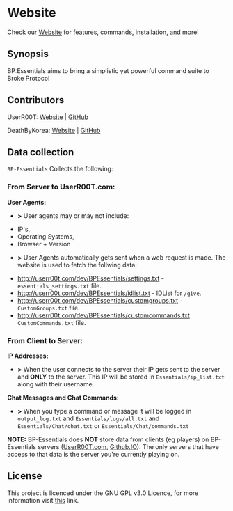 # Website

Check our [Website](https://userr00t.github.io/BP-Essentials/) for features, commands, installation, and more!


## Synopsis

BP:Essentials aims to bring a simplistic yet powerful command suite to Broke Protocol


## Contributors

UserR00T: [Website](https://UserR00T.com) | [GitHub](https://github.com/UserR00T)

DeathByKorea: [Website](https://DeathByKorea.uk) | [GitHub](https://github.com/DeathByKorea)

## Data collection

``BP-Essentials`` Collects the following:

### From Server to UserR00T.com:
**User Agents:**
- **>** User agents may or may not include:
* IP's,
* Operating Systems,
* Browser + Version
- **>** User Agents automatically gets sent when a web request is made. The website is used to fetch the follwing data:
* http://userr00t.com/dev/BPEssentials/settings.txt - ``essentials_settings.txt`` file.
* http://userr00t.com/dev/BPEssentials/idlist.txt - IDList for ``/give``.
* http://userr00t.com/dev/BPEssentials/customgroups.txt - ``CustomGroups.txt`` file.
* http://userr00t.com/dev/BPEssentials/customcommands.txt ``CustomCommands.txt`` file.

### From Client to Server:
**IP Addresses:**
- **>** When the user connects to the server their IP gets sent to the server and **ONLY** to the server. This IP will be stored in ``Essentials/ip_list.txt`` along with their username.

**Chat Messages and Chat Commands:**
- **>** When you type a command or message it will be logged in ``output_log.txt`` and ``Essentials/logs/all.txt`` and ``Essentials/Chat/chat.txt`` or ``Essentials/Chat/commands.txt``


**NOTE:** BP-Essentials does **NOT** store data from clients (eg players) on BP-Essentials servers ([UserR00T.com](http://userr00t.com), [Github.IO](https://userr00t.github.io)). The only servers that have access to that data is the server you're currently playing on.

## License

This project is licenced under the GNU GPL v3.0 Licence, for more information visit [this](https://choosealicense.com/licenses/gpl-3.0/) link.
